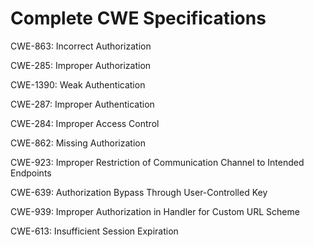 

# Complete CWE Specifications

CWE-863: Incorrect Authorization

CWE-285: Improper Authorization

CWE-1390: Weak Authentication

CWE-287: Improper Authentication

CWE-284: Improper Access Control

CWE-862: Missing Authorization

CWE-923: Improper Restriction of Communication Channel to Intended Endpoints

CWE-639: Authorization Bypass Through User-Controlled Key

CWE-939: Improper Authorization in Handler for Custom URL Scheme

CWE-613: Insufficient Session Expiration